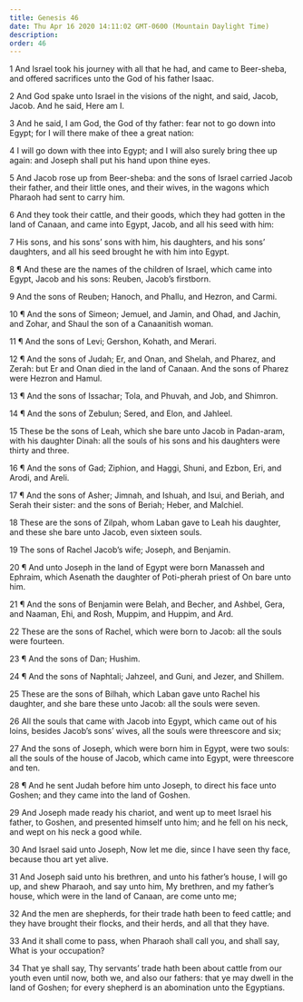```yaml
---
title: Genesis 46
date: Thu Apr 16 2020 14:11:02 GMT-0600 (Mountain Daylight Time)
description: 
order: 46
---
```


<p>
  1 And Israel took his journey with all that he had, and came to Beer-sheba,
  and offered sacrifices unto the God of his father Isaac.
</p>
<p>
  2 And God spake unto Israel in the visions of the night, and said, Jacob,
  Jacob. And he said, Here am I.
</p>
<span></span>
<p>
  3 And he said, I am God, the God of thy father: fear not to go down into
  Egypt; for I will there make of thee a great nation:
</p>
<p>
  4 I will go down with thee into Egypt; and I will also surely bring thee up
  again: and Joseph shall put his hand upon thine eyes.
</p>
<p>
  5 And Jacob rose up from Beer-sheba: and the sons of Israel carried Jacob
  their father, and their little ones, and their wives, in the wagons which
  Pharaoh had sent to carry him.
</p>
<p>
  6 And they took their cattle, and their goods, which they had gotten in the
  land of Canaan, and came into Egypt, Jacob, and all his seed with him:
</p>
<p>
  7 His sons, and his sons&#x2019; sons with him, his daughters, and his
  sons&#x2019; daughters, and all his seed brought he with him into Egypt.
</p>
<p>
  8 &#xB6; And these are the names of the children of Israel, which came into
  Egypt, Jacob and his sons: Reuben, Jacob&#x2019;s firstborn.
</p>
<p>9 And the sons of Reuben; Hanoch, and Phallu, and Hezron, and Carmi.</p>
<p>
  10 &#xB6; And the sons of Simeon; Jemuel, and Jamin, and Ohad, and Jachin, and
  Zohar, and Shaul the son of a Canaanitish woman.
</p>
<p>11 &#xB6; And the sons of Levi; Gershon, Kohath, and Merari.</p>
<p>
  12 &#xB6; And the sons of Judah; Er, and Onan, and Shelah, and Pharez, and
  Zerah: but Er and Onan died in the land of Canaan. And the sons of Pharez were
  Hezron and Hamul.
</p>
<p>
  13 &#xB6; And the sons of Issachar; Tola, and Phuvah, and Job, and Shimron.
</p>
<p>14 &#xB6; And the sons of Zebulun; Sered, and Elon, and Jahleel.</p>
<p>
  15 These be the sons of Leah, which she bare unto Jacob in Padan-aram, with
  his daughter Dinah: all the souls of his sons and his daughters were thirty
  and three.
</p>
<p>
  16 &#xB6; And the sons of Gad; Ziphion, and Haggi, Shuni, and Ezbon, Eri, and
  Arodi, and Areli.
</p>
<p>
  17 &#xB6; And the sons of Asher; Jimnah, and Ishuah, and Isui, and Beriah, and
  Serah their sister: and the sons of Beriah; Heber, and Malchiel.
</p>
<p>
  18 These are the sons of Zilpah, whom Laban gave to Leah his daughter, and
  these she bare unto Jacob, even sixteen souls.
</p>
<p>19 The sons of Rachel Jacob&#x2019;s wife; Joseph, and Benjamin.</p>
<p>
  20 &#xB6; And unto Joseph in the land of Egypt were born Manasseh and Ephraim,
  which Asenath the daughter of Poti-pherah priest of On bare unto him.
</p>
<p>
  21 &#xB6; And the sons of Benjamin were Belah, and Becher, and Ashbel, Gera,
  and Naaman, Ehi, and Rosh, Muppim, and Huppim, and Ard.
</p>
<p>
  22 These are the sons of Rachel, which were born to Jacob: all the souls were
  fourteen.
</p>
<p>23 &#xB6; And the sons of Dan; Hushim.</p>
<p>
  24 &#xB6; And the sons of Naphtali; Jahzeel, and Guni, and Jezer, and Shillem.
</p>
<p>
  25 These are the sons of Bilhah, which Laban gave unto Rachel his daughter,
  and she bare these unto Jacob: all the souls were seven.
</p>
<p>
  26 All the souls that came with Jacob into Egypt, which came out of his loins,
  besides Jacob&#x2019;s sons&#x2019; wives, all the souls were threescore and
  six;
</p>
<p>
  27 And the sons of Joseph, which were born him in Egypt, were two souls: all
  the souls of the house of Jacob, which came into Egypt, were threescore and
  ten.
</p>
<p>
  28 &#xB6; And he sent Judah before him unto Joseph, to direct his face unto
  Goshen; and they came into the land of Goshen.
</p>
<p>
  29 And Joseph made ready his chariot, and went up to meet Israel his father,
  to Goshen, and presented himself unto him; and he fell on his neck, and wept
  on his neck a good while.
</p>
<p>
  30 And Israel said unto Joseph, Now let me die, since I have seen thy face,
  because thou art yet alive.
</p>
<p>
  31 And Joseph said unto his brethren, and unto his father&#x2019;s house, I
  will go up, and shew Pharaoh, and say unto him, My brethren, and my
  father&#x2019;s house, which were in the land of Canaan, are come unto me;
</p>
<p>
  32 And the men are shepherds, for their trade hath been to feed cattle; and
  they have brought their flocks, and their herds, and all that they have.
</p>
<p>
  33 And it shall come to pass, when Pharaoh shall call you, and shall say, What
  is your occupation?
</p>
<p>
  34 That ye shall say, Thy servants&#x2019; trade hath been about cattle from
  our youth even until now, both we, and also our fathers: that ye may dwell in
  the land of Goshen; for every shepherd is an abomination unto the Egyptians.
</p>
